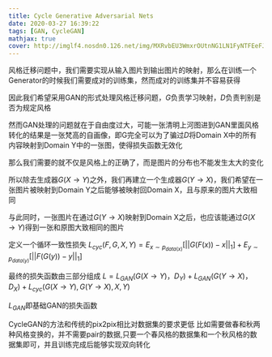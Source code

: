 ```yaml
---
title: Cycle Generative Adversarial Nets
date: 2020-03-27 16:39:22
tags: [GAN, CycleGAN]
mathjax: true
cover: http://imglf4.nosdn0.126.net/img/MXRvbEU3WmxrOUtnNG1LN1FyNTFEeFJCYVdDSjZhbnRaSDdYcmQ4cHVOT1RXa0FOMDJKQVBRPT0.png
---
```

风格迁移问题中，我们需要实现从输入图片到输出图片的映射，那么在训练一个Generator的时候我们需要成对的训练集，然而成对的训练集并不容易获得

因此我们希望采用GAN的形式处理风格迁移问题，$G$负责学习映射，$D$负责判别是否为规定风格

然而GAN处理的问题就在于自由度过大，可能一张清明上河图进到GAN里面风格转化的结果是一张梵高的自画像，即G完全可以为了骗过$D$将Domain X中的所有内容映射到Domain Y中的一张图，使得损失函数无效化

那么我们需要的就不仅是风格上的正确了，而是图片的分布也不能发生太大的变化

所以除去生成器$G(X\to Y)$之外，我们再建立一个生成器$G(Y \to X)$，我们希望在一张图片被映射到Domain Y之后能够被映射回Domain X，且与原来的图片大致相同

与此同时，一张图片在通过$G(Y \to X)$映射到Domain X之后，也应该能通过$G(X \to Y)$得到一张和原图大致相同的图片

定义一个循环一致性损失
$L_{cyc}(F,G,X,Y)=E_{x \sim p_{data(x)}}[||G(F(x))-x||_1]+E_{y \sim p_{data(y)}}[||F(G(y))-y||_1]$

最终的损失函数由三部分组成
$L=L_{GAN}(G(X\to Y)，D_Y)+L_{GAN}(G(Y \to X)，D_X)+L_{cyc}(G(X \to Y),G(Y \to X),X,Y)$

$L_{GAN}$即基础GAN的损失函数

CycleGAN的方法和传统的pix2pix相比对数据集的要求更低
比如需要做春和秋两种风格变换的，并不需要pair的数据,只要一个春风格的数据集和一个秋风格的数据集即可，并且训练完成后能够实现双向转化
